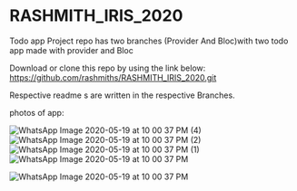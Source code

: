 # RASHMITH_IRIS_2020
Todo app
 Project repo has two branches (Provider And Bloc)with two todo app made with provider and Bloc



Download or clone this repo by using the link below:
https://github.com/rashmiths/RASHMITH_IRIS_2020.git

Respective readme s are written in the respective Branches.

photos of app:

![WhatsApp Image 2020-05-19 at 10 00 37 PM (4)](https://user-images.githubusercontent.com/54366663/82353582-46285980-9a1d-11ea-9701-0fce9a53e90e.jpeg)
![WhatsApp Image 2020-05-19 at 10 00 37 PM (2)](https://user-images.githubusercontent.com/54366663/82353834-97d0e400-9a1d-11ea-8ebb-c2d69f0e5de8.jpeg)
![WhatsApp Image 2020-05-19 at 10 00 37 PM (1)](https://user-images.githubusercontent.com/54366663/82353852-9e5f5b80-9a1d-11ea-972a-eda6c5cc2132.jpeg)
![WhatsApp Image 2020-05-19 at 10 00 37 PM](https://user-images.githubusercontent.com/54366663/82353893-acad7780-9a1d-11ea-8bd2-e7f1d7744598.jpeg)

![WhatsApp Image 2020-05-19 at 10 00 37 PM](https://user-images.githubusercontent.com/54366663/82354469-76bcc300-9a1e-11ea-952e-7c3ea250c19e.jpeg)



